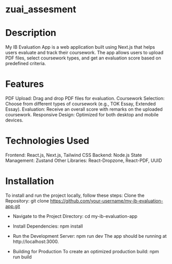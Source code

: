 # zuai_assesment
# Description
My IB Evaluation App is a web application built using Next.js that helps users evaluate and track their coursework. The app allows users to upload PDF files, select coursework types, and get an evaluation score based on predefined criteria.

# Features
PDF Upload: Drag and drop PDF files for evaluation.
Coursework Selection: Choose from different types of coursework (e.g., TOK Essay, Extended Essay).
Evaluation: Receive an overall score with remarks on the uploaded coursework.
Responsive Design: Optimized for both desktop and mobile devices.

# Technologies Used
Frontend: React.js, Next.js, Tailwind CSS
Backend: Node.js
State Management: Zustand
Other Libraries: React-Dropzone, React-PDF, UUID

# Installation
To install and run the project locally, follow these steps:
Clone the Repository:
git clone https://github.com/your-username/my-ib-evaluation-app.git
- Navigate to the Project Directory:
cd my-ib-evaluation-app
- Install Dependencies:
npm install
- Run the Development Server:
npm run dev
The app should be running at http://localhost:3000.

- Building for Production
To create an optimized production build:
npm run build
